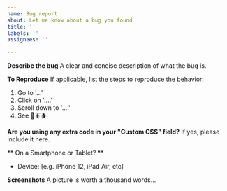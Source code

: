 ```yaml
---
name: Bug report
about: Let me know about a bug you found
title: ''
labels: ''
assignees: ''

---
```


**Describe the bug**
A clear and concise description of what the bug is.

**To Reproduce**
If applicable, list the steps to reproduce the behavior:
1. Go to '...'
2. Click on '....'
3. Scroll down to '....'
4. See 🐞🪳🪲

**Are you using any extra code in your "Custom CSS" field?**
If yes, please include it here. 

** On a Smartphone or Tablet? **
 - Device:   [e.g. iPhone 12, iPad Air, etc]

**Screenshots**
A picture is worth a thousand words...
